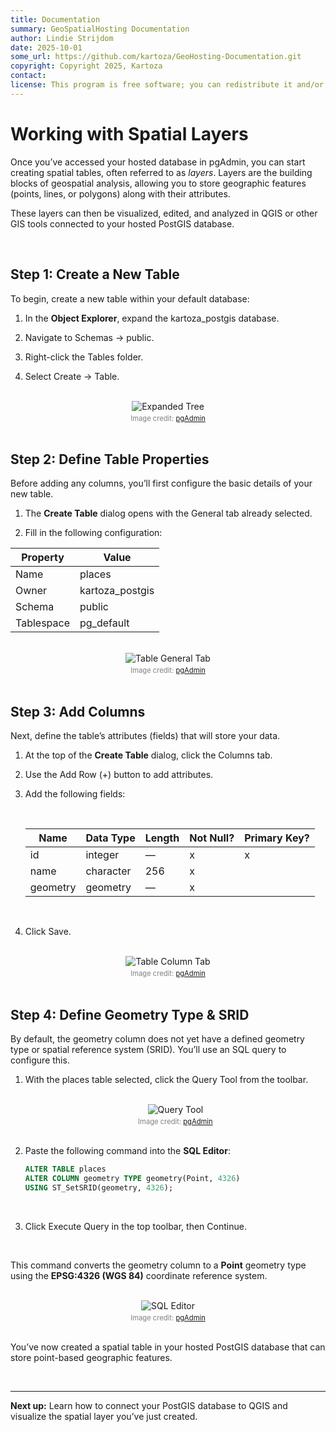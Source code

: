 ```yaml
---
title: Documentation
summary: GeoSpatialHosting Documentation
author: Lindie Strijdom
date: 2025-10-01
some_url: https://github.com/kartoza/GeoHosting-Documentation.git
copyright: Copyright 2025, Kartoza
contact:
license: This program is free software; you can redistribute it and/or modify it under the terms of the GNU Affero General Public License as published by the Free Software Foundation; either version 3 of the License, or (at your option) any later version.
---
```


# Working with Spatial Layers

Once you’ve accessed your hosted database in pgAdmin, you can start creating spatial tables, often referred to as *layers*. Layers are the building blocks of geospatial analysis, allowing you to store geographic features (points, lines, or polygons) along with their attributes.

These layers can then be visualized, edited, and analyzed in QGIS or other GIS tools connected to your hosted PostGIS database.

<br>

## Step 1: Create a New Table

To begin, create a new table within your default database:

1. In the **Object Explorer**, expand the <span class="ui-filename">kartoza_postgis</span> database.

2. Navigate to <span class="ui-filename">Schemas → public</span>.

3. Right-click the <span class="ui-filename">Tables</span> folder.

4. Select <span class="ui-generic-label">Create → Table</span>.

<br>

<div style="text-align: center;">
  <img src="../../img/postgis-img-m-3.png" alt="Expanded Tree" width="auto">
  <div style="font-size: 0.8em; color: gray; margin-top: 4px;">
    Image credit: <a href="https://www.pgadmin.org/" target="_blank">pgAdmin</a>
  </div>
</div>

<br>

## Step 2: Define Table Properties

Before adding any columns, you’ll first configure the basic details of your new table.

1. The **Create Table** dialog opens with the <span class="ui-page-label">General</span> tab already selected.

2. Fill in the following configuration:

<table class="my-table-style">
  <thead>
    <tr>
      <th>Property</th>
      <th>Value</th>
    </tr>
  </thead>
  <tbody>
    <tr>
      <td>Name</td>
      <td>places</td>
    </tr>
    <tr>
      <td>Owner</td>
      <td>kartoza_postgis</td>
    </tr>
    <tr>
      <td>Schema</td>
      <td>public</td>
    </tr>
    <tr>
      <td>Tablespace</td>
      <td>pg_default</td>
    </tr>
  </tbody>
</table>

<br>

<div style="text-align: center;">
  <img src="../../img/postgis-img-m-4.png" alt="Table General Tab" width="auto">
  <div style="font-size: 0.8em; color: gray; margin-top: 4px;">
    Image credit: <a href="https://www.pgadmin.org/" target="_blank">pgAdmin</a>
  </div>
</div>

<br>

## Step 3: Add Columns

Next, define the table’s attributes (fields) that will store your data.

1. At the top of the **Create Table** dialog, click the <span class="ui-page-label">Columns</span> tab.

2. Use the <span class="ui-generic-label">Add Row (+)</span> button to add attributes.

3. Add the following fields:

    <br>

    <table class="my-table-style">
    <thead>
        <tr>
        <th>Name</th>
        <th>Data Type</th>
        <th>Length</th>
        <th>Not Null?</th>
        <th>Primary Key?</th>
        </tr>
    </thead>
    <tbody>
        <tr>
        <td>id</td>
        <td>integer</td>
        <td>—</td>
        <td>x</td>
        <td>x</td>
        </tr>
        <tr>
        <td>name</td>
        <td>character</td>
        <td>256</td>
        <td>x</td>
        <td></td>
        </tr>
        <tr>
        <td>geometry</td>
        <td>geometry</td>
        <td>—</td>
        <td>x</td>
        <td></td>
        </tr>
    </tbody>
    </table>

    <br>

3. Click <span class="ui-generic-label">Save</span>.

<br>

<div style="text-align: center;">
  <img src="../../img/postgis-img-m-5.png" alt="Table Column Tab" width="auto">
  <div style="font-size: 0.8em; color: gray; margin-top: 4px;">
    Image credit: <a href="https://www.pgadmin.org/" target="_blank">pgAdmin</a>
  </div>
</div>

<br>

## Step 4: Define Geometry Type & SRID

By default, the geometry column does not yet have a defined geometry type or spatial reference system (SRID). You’ll use an SQL query to configure this.

1. With the <span class="ui-filename">places</span> table selected, click the <span class="ui-generic-label">Query Tool</span> from the toolbar.

    <br>

    <div style="text-align: center;">
    <img src="../../img/postgis-img-m-6.png" alt="Query Tool" width="auto">
    <div style="font-size: 0.8em; color: gray; margin-top: 4px;">
        Image credit: <a href="https://www.pgadmin.org/" target="_blank">pgAdmin</a>
    </div>
    </div>

    <br>

2. Paste the following command into the **SQL Editor**:

    ```sql
    ALTER TABLE places
    ALTER COLUMN geometry TYPE geometry(Point, 4326)
    USING ST_SetSRID(geometry, 4326);
    ```

    <br>

3. Click <span class="ui-generic-label">Execute Query</span> in the top toolbar, then <span class="ui-generic-label">Continue</span>.

<br>

This command converts the geometry column to a **Point** geometry type using the **EPSG:4326 (WGS 84)** coordinate reference system.

<br>

<div style="text-align: center;">
  <img src="../../img/postgis-img-m-7.png" alt="SQL Editor" width="auto">
  <div style="font-size: 0.8em; color: gray; margin-top: 4px;">
    Image credit: <a href="https://www.pgadmin.org/" target="_blank">pgAdmin</a>
  </div>
</div>

<br>

You’ve now created a spatial table in your hosted PostGIS database that can store point-based geographic features.

<br>

---

**Next up:** Learn how to connect your PostGIS database to QGIS and visualize the spatial layer you’ve just created.

<br>
